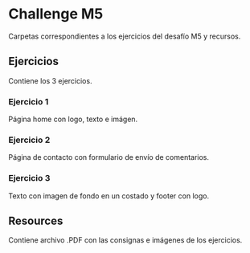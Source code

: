 # Challenge M5
Carpetas correspondientes a los ejercicios del desafío M5 y recursos.
## Ejercicios
Contiene los 3 ejercicios.
### Ejercicio 1
Página home con logo, texto e imágen.
### Ejercicio 2
Página de contacto con formulario de envío de comentarios.
### Ejercicio 3
Texto con imagen de fondo en un costado y footer con logo.
## Resources
Contiene archivo .PDF con las consignas e imágenes de los ejercicios.
